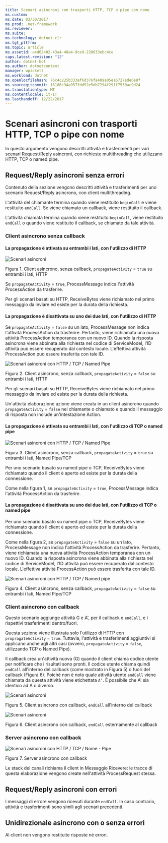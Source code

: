 ```yaml
---
title: Scenari asincroni con trasporti HTTP, TCP o pipe con nome
ms.custom: 
ms.date: 03/30/2017
ms.prod: .net-framework
ms.reviewer: 
ms.suite: 
ms.technology: dotnet-clr
ms.tgt_pltfrm: 
ms.topic: article
ms.assetid: a4d62402-43a4-48a4-9ced-220633ebc4ce
caps.latest.revision: "12"
author: dotnet-bot
ms.author: dotnetcontent
manager: wpickett
ms.workload: dotnet
ms.openlocfilehash: 76c4c225b333af6d376fa409a05ea5727ede6e8f
ms.sourcegitcommit: 16186c34a957fdd52e5db7294f291f7530ac9d24
ms.translationtype: MT
ms.contentlocale: it-IT
ms.lasthandoff: 12/22/2017
---
```

# <a name="asynchronous-scenarios-using-http-tcp-or-named-pipe"></a>Scenari asincroni con trasporti HTTP, TCP o pipe con nome
In questo argomento vengono descritti attività e trasferimenti per vari scenari Request/Reply asincroni, con richieste multithreading che utilizzano HTTP, TCP o named pipe.  
  
## <a name="asynchronous-requestreply-without-errors"></a>Request/Reply asincroni senza errori  
 Contenuto della sezione vengono descritti attività e trasferimenti per uno scenario Request/Reply asincrono, con client multithreading.  
  
 L'attività del chiamante termina quando viene restituito `beginCall` e viene restituito `endCall`. Se viene chiamato un callback, viene restituito il callback.  
  
 L'attività chiamata termina quando viene restituito `beginCall`, viene restituito `endCall` o quando viene restituito il callback, se chiamato da tale attività.  
  
### <a name="asynchronous-client-without-callback"></a>Client asincrono senza callback  
  
#### <a name="propagation-is-enabled-on-both-sides-using-http"></a>La propagazione è attivata su entrambi i lati, con l'utilizzo di HTTP  
 ![Scenari asincroni](../../../../../docs/framework/wcf/diagnostics/tracing/media/asyn1.gif "Asyn1")  
  
 Figura 1. Client asincrono, senza callback, `propagateActivity` = `true` su entrambi i lati, HTTP  
  
 Se `propagateActivity` = `true`, ProcessMessage indica l'attività ProcessAction da trasferire.  
  
 Per gli scenari basati su HTTP, ReceiveBytes viene richiamato nel primo messaggio da inviare ed esiste per la durata della richiesta.  
  
#### <a name="propagation-is-disabled-on-either-sides-using-http"></a>La propagazione è disattivata su uno dei due lati, con l'utilizzo di HTTP  
 Se `propagateActivity` = `false` su un lato, ProcessMessage non indica l'attività ProcessAction da trasferire. Pertanto, viene richiamata una nuova attività ProcessAction temporanea con un nuovo ID. Quando la risposta asincrona viene abbinata alla richiesta nel codice di ServiceModel, l'ID attività può essere recuperato dal contesto locale. L'effettiva attività ProcessAction può essere trasferita con tale ID.  
  
 ![Scenari asincroni con HTTP &#47; TCP &#47; Named Pipe](../../../../../docs/framework/wcf/diagnostics/tracing/media/async2.gif "Async2")  
  
 Figura 2. Client asincrono, senza callback, `propagateActivity` = `false` su entrambi i lati, HTTP  
  
 Per gli scenari basati su HTTP, ReceiveBytes viene richiamato nel primo messaggio da inviare ed esiste per la durata della richiesta.  
  
 Un'attività elaborazione azione viene creata in un client asincrono quando `propagateActivity` = `false` nel chiamante o chiamato e quando il messaggio di risposta non include un'intestazione Action.  
  
#### <a name="propagation-is-enabled-on-both-sides-using-tcp-or-named-pipe"></a>La propagazione è attivata su entrambi i lati, con l'utilizzo di TCP o named pipe  
 ![Scenari asincroni con HTTP &#47; TCP &#47; Named Pipe](../../../../../docs/framework/wcf/diagnostics/tracing/media/async3.gif "Async3")  
  
 Figura 3. Client asincrono, senza callback, `propagateActivity` = `true` su entrambi i lati, Named Pipe/TCP  
  
 Per uno scenario basato su named pipe o TCP, ReceiveBytes viene richiamato quando il client è aperto ed esiste per la durata della connessione.  
  
 Come nella figura 1, se `propagateActivity` = `true`, ProcessMessage indica l'attività ProcessAction da trasferire.  
  
#### <a name="propagation-is-disabled-on-either-sides-using-tcp-or-named-pipe"></a>La propagazione è disattivata su uno dei due lati, con l'utilizzo di TCP o named pipe  
 Per uno scenario basato su named pipe o TCP, ReceiveBytes viene richiamato quando il client è aperto ed esiste per la durata della connessione.  
  
 Come nella figura 2, se `propagateActivity` = `false` su un lato, ProcessMessage non indica l'attività ProcessAction da trasferire. Pertanto, viene richiamata una nuova attività ProcessAction temporanea con un nuovo ID. Quando la risposta asincrona viene abbinata alla richiesta nel codice di ServiceModel, l'ID attività può essere recuperato dal contesto locale. L'effettiva attività ProcessAction può essere trasferita con tale ID.  
  
 ![Scenari asincroni con HTTP &#47; TCP &#47; Named pipe](../../../../../docs/framework/wcf/diagnostics/tracing/media/async4.gif "Async4")  
  
 Figura 4. Client asincrono, senza callback, `propagateActivity` = `false` su entrambi i lati, Named Pipe/TCP  
  
### <a name="asynchronous-client-with-callback"></a>Client asincrono con callback  
 Questo scenario aggiunge attività G e A', per il callback e `endCall`, e i rispettivi trasferimenti dentro/fuori.  
  
 Questa sezione viene illustrata solo l'utilizzo di HTTP con `propragateActivity` = `true`. Tuttavia, l'attività e trasferimenti aggiuntivi si applicano anche agli altri casi (ovvero, `propagateActivity` = `false`, utilizzando TCP o Named Pipe).  
  
 Il callback crea un'attività nuova (G) quando il client chiama codice utente per notificare che i risultati sono pronti. Il codice utente chiama quindi `endCall` all'interno del callback (come mostrato in Figura 5) o fuori del callback (Figura 6). Poiché non è noto quale attività utente `endCall` viene chiamata da questa attività viene etichettata `A’`. È possibile che A' sia identico ad A o diverso.  
  
 ![Scenari asincroni](../../../../../docs/framework/wcf/diagnostics/tracing/media/asynccallback1.gif "AsyncCallback1")  
  
 Figura 5. Client asincrono con callback, `endCall` all'interno del callback  
  
 ![Scenari asincroni](../../../../../docs/framework/wcf/diagnostics/tracing/media/asynccallback2.gif "AsyncCallback2")  
  
 Figura 6. Client asincrono con callback, `endCall` esternamente al callback  
  
### <a name="asynchronous-server-with-callback"></a>Server asincrono con callback  
 ![Scenari asincroni con HTTP &#47; TCP &#47; Nome &#45; Pipe](../../../../../docs/framework/wcf/diagnostics/tracing/media/aynchserver.gif "AynchServer")  
  
 Figura 7. Server asincrono con callback  
  
 Le stack dei canali richiama il client in Messaggio Ricevere: le tracce di questa elaborazione vengono create nell'attività ProcessRequest stessa.  
  
## <a name="asynchronous-requestreply-with-errors"></a>Request/Reply asincroni con errori  
 I messaggi di errore vengono ricevuti durante `endCall`. In caso contrario, attività e trasferimenti sono simili agli scenari precedenti.  
  
## <a name="asynchronous-one-way-with-or-without-errors"></a>Unidirezionale asincrono con o senza errori  
 Al client non vengono restituite risposte né errori.
